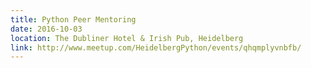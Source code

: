 ```yaml
---
title: Python Peer Mentoring
date: 2016-10-03
location: The Dubliner Hotel & Irish Pub, Heidelberg
link: http://www.meetup.com/HeidelbergPython/events/qhqmplyvnbfb/
---
```

